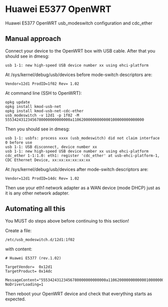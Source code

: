 Huawei E5377 OpenWRT
====================

Huawei E5377 OpenWRT usb_modeswitch configuration and cdc_ether

Manual approach
--------------------

Connect your device to the OpenWRT box with USB cable. After that you should see in dmesg:
```
usb 1-1: new high-speed USB device number xx using ehci-platform
```

At /sys/kernel/debug/usb/devices before mode-switch descriptors are:
```
Vendor=12d1 ProdID=1f02 Rev= 1.02
```

At command line (SSH to OpenWRT):
```
opkg update
opkg install kmod-usb-net
opkg install kmod-usb-net-cdc-ether
usb_modeswitch -v 12d1 -p 1f02 -M 55534243123456780000000000000a11062000000000000100000000000000
```

Then you should see in dmesg:
```
usb 1-1: usbfs: process xxxx (usb_modeswitch) did not claim interface 0 before use
usb 1-1: USB disconnect, device number xx
usb 1-1: new high-speed USB device number xx using ehci-platform
cdc_ether 1-1:1.0: eth1: register 'cdc_ether' at usb-ehci-platform-1, CDC Ethernet Device, xx:xx:xx:xx:xx:xx
```

At /sys/kernel/debug/usb/devices after mode-switch descriptors are:
```
Vendor=12d1 ProdID=14dc Rev= 1.02
```

Then use your eth1 network adapter as a WAN device (mode DHCP) just as it is any other network adapter.

Automating all this
--------------------

You MUST do steps above before continuing to this section!

Create a file:
```
/etc/usb_modeswitch.d/12d1:1f02
```
with content:
```
# Huawei E5377 (rev.1.02)

TargetVendor=  0x12d1
TargetProduct= 0x14dc

MessageContent="55534243123456780000000000000a11062000000000000100000000000000"
NoDriverLoading=1
```

Then reboot your OpenWRT device and check that everything starts as expected.
